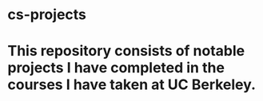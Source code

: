 # cs-projects
# This repository consists of notable projects I have completed in the courses I have taken at UC Berkeley.
